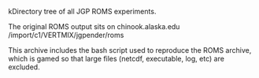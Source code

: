 kDirectory tree of all JGP ROMS experiments.

The original ROMS output sits on chinook.alaska.edu
/import/c1/VERTMIX/jgpender/roms

This archive includes the bash script used to reproduce
the ROMS archive, which is gamed so that large files
(netcdf, executable, log, etc)
are excluded.

